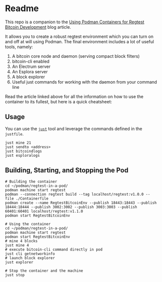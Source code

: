 # Readme
This repo is a companion to the [Using Podman Containers for Regtest Bitcoin Development](https://thunderbiscuit.com/posts/podman-bitcoin/) blog article.

It allows you to create a robust regtest environment which you can turn on and off at will using Podman. The final environment includes a lot of useful tools, namely:
1. A bitcoin core node and daemon (serving compact block filters)
2. bitcoin-cli enabled
3. An Electrum server
4. An Esplora server
5. A block explorer
6. Useful just commands for working with the daemon from your command line

Read the article linked above for all the information on how to use the container to its fullest, but here is a quick cheatsheet:

## Usage
You can use the [`just`](https://github.com/casey/just) tool and leverage the commands defined in the `justfile`.

```shell
just mine 21
just sendto <address>
just bitcoindlogs
just esploralogs
```

## Building, Starting, and Stopping the Pod
```shell
# Building the container
cd ~/podman/regtest-in-a-pod/
podman machine start regtest
podman --connection regtest build --tag localhost/regtest:v1.0.0 --file ./Containerfile
podman create --name RegtestBitcoinEnv --publish 18443:18443 --publish 18444:18444 --publish 3002:3002 --publish 3003:3003 --publish 60401:60401 localhost/regtest:v1.1.0
podman start RegtestBitcoinEnv

# Using the container
cd ~/podman/regtest-in-a-pod/
podman machine start regtest
podman start RegtestBitcoinEnv
# mine 4 blocks
just mine 4
# execute bitcoin-cli command directly in pod
just cli getnetworkinfo
# launch block explorer
just explorer

# Stop the container and the machine
just stop
```
